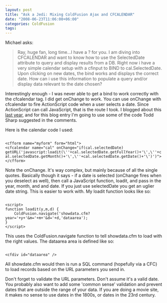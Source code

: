 ```yaml
---
layout: post
title: "Ask a Jedi: Mixing ColdFusion Ajax and CFCALENDAR"
date: "2008-06-23T11:06:00+06:00"
categories: ColdFusion 
tags: 
---
```


Michael asks:

<blockquote>
<p>
Ray, huge fan, long time...I have a ? for you. I am diving into CFCALENDAR and want to know how to use the SelectedDate attribute to query and display results from a DB. Right now i have a very simple calendar setup with a cfinput to BIND to
cal.SelectedDate. Upon clicking on new dates, the bind works and displays the correct date. How can i use this information to populate a query and/or display data relevant to the date chosen?
</p>
</blockquote>
<!--more-->
Interestingly enough - I was never able to get a bind to work correctly with the cfcalendar tag. I did get onChange to work. You can use onChange with cfcalendar to fire ActionScript code when a user selects a date. Since ActionScript can call JavaScript, that is the route I took. I blogged about this <a href="http://www.raymondcamden.com/index.cfm/2007/10/19/Ask-a-Jedi-Loading-a-Page-with-CFCALENDAR">last year</a>, and for this blog entry I'm going to use some of the code Todd Sharp suggested in the comments.

Here is the calendar code I used:

<code>
&lt;cfform name="myform" form="html"&gt;
&lt;cfcalendar name="cal" onChange="if(cal.selectedDate) getURL('javascript:loadit(\''+cal.selectedDate.getFullYear()+'\',\''+cal.selectedDate.getMonth()+'\',\''+cal.selectedDate.getDate()+'\')')"&gt;
&lt;/cfform&gt;
</code>

Note the onChange. It's way complex, but mainly because of all the single quotes. Basically though it says - if a date is selected (onChange fires when you deselect as well), then call a JavaScript function, loadit, and pass in the year, month, and and date. If you just use selectedDate you get an uglier date string. This is easier to work with. My loadit function looks like so:

<code>
&lt;script&gt;
function loadit(y,m,d) {
	ColdFusion.navigate('showdata.cfm?year='+y+'&m='+m+'&d='+d,'dataarea');
}
&lt;/script&gt;
</code>

This uses the ColdFusion.navigate function to tell showdata.cfm to load with the right values. The dataarea area is defined like so:

<code>
&lt;cfdiv id="dataarea" /&gt;
</code>

All showdate.cfm would then is run a SQL command (hopefully via a CFC) to load records based on the URL parameters you send in. 

Don't forget to validate the URL parameters. Don't assume it's a valid date. You probably also want to add some 'common sense' validation and prevent dates that are outside the range of your data. If you are doing a movie site, it makes no sense to use dates in the 1800s, or dates in the 23rd century.